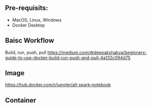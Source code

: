 ## Pre-requisits:

- MacOS, Linux, Windows
- Docker Desktop

## Baisc Workflow

Build, run, push, pull
https://medium.com/@deepakshakya/beginners-guide-to-use-docker-build-run-push-and-pull-4a132c094d75

## Image

https://hub.docker.com/r/jupyter/all-spark-notebook

## Container


